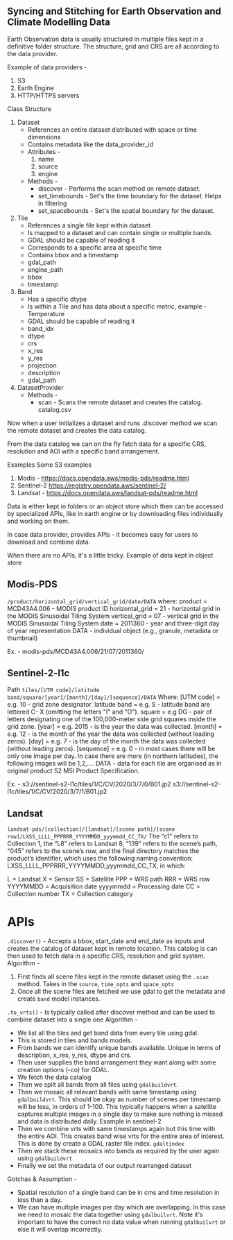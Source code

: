 ## Syncing and Stitching for Earth Observation and Climate Modelling Data

Earth Observation data is usually structured in multiple files kept in a definitive folder structure.
The structure, grid and CRS are all according to the data provider.

Example of data providers - 
1. S3
2. Earth Engine
3. HTTP/HTTPS servers

Class Structure
1. Dataset
    * References an entire dataset distributed with space or time dimensions
    * Contains metadata like the data_provider_id
    * Attributes - 
        1. name
        2. source
        3. engine
    * Methods -
        * discover - Performs the scan method on remote dataset.
        * set_timebounds - Set's the time boundary for the dataset. Helps in filtering
        * set_spacebounds - Set's the spatial boundary for the dataset.
2. Tile
    * References a single file kept within dataset
    * Is mapped to a dataset and can contain single or multiple bands.
    * GDAL should be capable of reading it
    * Corresponds to a specific area at specific time
    * Contains bbox and a timestamp
    * gdal_path
    * engine_path
    * bbox
    * timestamp
3. Band
    * Has a specific dtype
    * Is within a Tile and has data about a specific metric, example - Temperature
    * GDAL should be capable of reading it
    * band_idx
    * dtype
    * crs
    * x_res
    * y_res
    * projection
    * description
    * gdal_path
4. DatasetProvider
    * Methods - 
        * scan - Scans the remote dataset and creates the catalog. catalog.csv


Now when a user initializes a dataset and runs .discover method we scan the remote dataset and creates the data catalog.

From the data catalog we can on the fly fetch data for a specific CRS, resolution and AOI with a specific band arrangement.

Examples
Some S3 examples
1. Modis - https://docs.opendata.aws/modis-pds/readme.html
2. Sentinel-2 https://registry.opendata.aws/sentinel-2/
3. Landsat - https://docs.opendata.aws/landsat-pds/readme.html

Data is either kept in folders or an object store which then can be accessed by specialized APIs, like in earth engine or by downloading files individually and working on them.

In case data provider, provides APIs - it becomes easy for users to download and combine data.

When there are no APIs, it's a little tricky. Example of data kept in object store

## Modis-PDS
`/product/horizontal_grid/vertical_grid/date/DATA`
where:
product = MCD43A4.006 - MODIS product ID
horizontal_grid = 21 - horizontal grid in the MODIS Sinusoidal Tiling System
vertical_grid = 07 - vertical grid in the MODIS Sinusoidal Tiling System
date = 2011360 - year and three-digit day of year representation
DATA - individual object (e.g., granule, metadata or thumbnail)

Ex. - modis-pds/MCD43A4.006/21/07/2011360/

## Sentinel-2-l1c
Path 
`tiles/[UTM code]/latitude band/square/[year]/[month]/[day]/[sequence]/DATA`
Where:
[UTM code] = e.g. 10 - grid zone designator.
latitude band = e.g. S - latitude band are lettered C- X (omitting the letters "I" and "O").
square = e.g DG - pair of letters designating one of the 100,000-meter side grid squares inside the grid zone.
[year] = e.g. 2015 - is the year the data was collected.
[month] = e.g. 12 - is the month of the year the data was collected (without leading zeros).
[day] = e.g. 7 - is the day of the month the data was collected (without leading zeros).
[sequence] = e.g. 0 - in most cases there will be only one image per day. In case there are more (in northern latitudes), the following images will be 1,2,…\.
DATA - data for each tile are organised as in original product S2 MSI Product Specification.

Ex. - s3://sentinel-s2-l1c/tiles/1/C/CV/2020/3/7/0/B01.jp2
s3://sentinel-s2-l1c/tiles/1/C/CV/2020/3/7/1/B01.jp2


## Landsat
`landsat-pds/[collection]/[landsat]/[scene path]/[scene row]/LXSS_LLLL_PPPRRR_YYYYMMDD_yyymmdd_CC_TX/`
The “c1” refers to Collection 1, the “L8” refers to Landsat 8, “139” refers to the scene’s path, “045” refers to the scene’s row, and the final directory matches the product’s identifier, which uses the following naming convention: LXSS_LLLL_PPPRRR_YYYYMMDD_yyymmdd_CC_TX, in which:

L = Landsat
X = Sensor
SS = Satellite
PPP = WRS path
RRR = WRS row
YYYYMMDD = Acquisition date
yyyymmdd = Processing date
CC = Collection number
TX = Collection category

# APIs
`.discover()` - Accepts a bbox, start_date and end_date as inputs and creates the catalog of dataset kept in remote location. This catalog is can then used to fetch data in a specific CRS, resolution and grid system.
Algorithm - 
1. First finds all scene files kept in the remote dataset using the `.scan` method. Takes in the `source`, `time_opts` and `space_opts`
2. Once all the scene files are fetched we use gdal to get the metadata and create `band` model instances.

`.to_vrts()` - Is typically called after discover method and can be used to combine dataset into a single one
Algorithm - 
* We list all the tiles and get band data from every tile using gdal.
* This is stored in tiles and bands models.
* From bands we can identify unique bands available. Unique in terms of description, x_res, y_res, dtype and crs.
* Then user supplies the band arrangement they want along with some creation options (-co) for GDAL.
* We fetch the data catalog
* Then we split all bands from all files using `gdalbuildvrt`.
* Then we mosaic all relevant bands with same timestamp using `gdalbuildvrt`. This should be okay as number of scenes per timestamp will be less, in orders of 1-100. This typically happens when a satellite captures multiple images in a single day to make sure nothing is missed and data is distributed daily. Example in sentinel-2
* Then we combine vrts with same timestamps again but this time with the entire AOI. This creates band wise vrts for the entire area of interest. This is done by create a GDAL raster tile index. `gdaltindex`
* Then we stack these mosaics into bands as required by the user again using `gdalbuildvrt`
* Finally we set the metadata of our output rearranged dataset


Gotchas & Assumption - 
* Spatial resolution of a single band can be in cms and time resolution in less than a day. 
* We can have multiple images per day which are overlapping. In this case we need to mosaic the data together using `gdalbuilvrt`. Note it's important to have the correct no data value when running `gdalbuilvrt` or else it will overlap incorrectly.